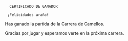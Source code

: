      CERTIFICADO DE GANADOR

     ¡Felicidades araña!

Has ganado la partida de la Carrera de Camellos.

Gracias por jugar y esperamos verte en la próxima carrera.
